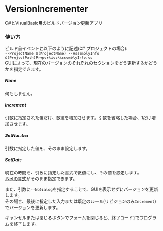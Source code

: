 # VersionIncrementer
C#とVisualBasic用のビルドバージョン更新アプリ
### 使い方
ビルド前イベントに以下のように記述(C# プロジェクトの場合):  
`--ProjectName $(ProjectName) --AssemblyInfo $(ProjectPath)Properties\AssemblyInfo.cs`  
GUIによって、現在のバージョンのそれぞれのセクションをどう更新するかどうかを指定できます。  
##### None
何もしません。
##### Increment
引数に指定された値だけ、数値を増加させます。引数を省略した場合、1だけ増加させます。
##### SetNumber
引数に指定した値を、そのまま設定します。
##### SetDate
現在の時間を、引数に指定した書式で数値にし、その値を設定します。  
[.Netの書式](https://dobon.net/vb/dotnet/string/datetimeformat.html)がそのまま指定できます。  
  
また、引数に`--NoDialog`を指定することで、GUIを表示せずにバージョンを更新します。  
その場合、最後に指定した入力または既定のルール(リビジョンのみ`Increment`)でバージョンを更新します。  
  
キャンセルまたは閉じるボタンでフォームを閉じると、終了コード`1`でプログラムを終了します。
